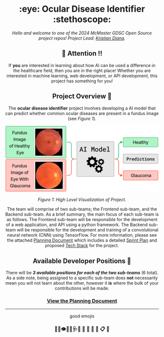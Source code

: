 <h1 align="center"> :eye: Ocular Disease Identifier :stethoscope:</h1>

<div align="center">


*Hello and welcome to one of the 2024 McMaster GDSC Open Source project repos! Project Lead: [Kristian Diana](https://github.com/kristiandiana).*



## :loudspeaker: Attention :bangbang:

If **you** are interested in learning about how AI can be used a difference in the healthcare field, then you are in the right place! Whether you are interested in machine learning, web development, or API development, this project has something for you! 

## Project Overview :page_with_curl: 

The **ocular disease identifier** project involves developing a AI model that can predict whether common ocular diseases are present in a fundus image (see *Figure 1*).

![Figure 1](images/Figure1.png)
<p align="center"><em>Figure 1: High Level Visualization of Project.</em></p>



The team will comprise of two sub-teams; the Frontend sub-team, and the Backend sub-team. As a brief summary, the main focus of each sub-team is as follows. The Frontend sub-team will be responsible for the development of a web application, and API using a python framework. The Backend sub-team will be responsible for the development and training of a convolutional neural network (CNN) using TensorFlow. For more information, please see the attached [Planning Document](./PLAN.md) which includes a detailed [Sprint Plan](./PLAN.md#sprint-planning) and proposed [Tech Stack](./PLAN.md#tech-stack) for the project.





## Available Developer Positions :busts_in_silhouette:



There will be ***3 available positions for each of the two sub-teams*** (6 total). As a side note, being assigned to a specific sub-team does **not** necessarily mean you will not learn about the other, however it **is** where the bulk of your contributions will be made.


### [View the Planning Document](./PLAN.md)


--------------------------
good emojis
### :loudspeaker::bell::eye::health_worker::stethoscope::hospital: :open_file_folder: :file_folder:  :scroll: :open_book: :clipboard: :bookmark_tabs:

</div>

